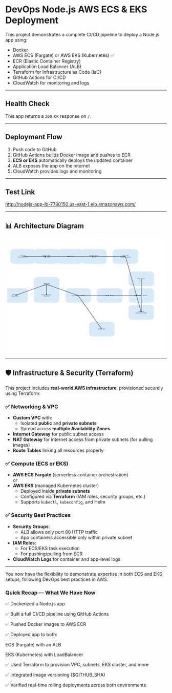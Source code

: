 # DevOps Node.js AWS ECS & EKS Deployment

This project demonstrates a complete CI/CD pipeline to deploy a Node.js app using:

- Docker  
- AWS ECS (Fargate) or AWS EKS (Kubernetes) ✅  
- ECR (Elastic Container Registry)  
- Application Load Balancer (ALB)  
- Terraform for Infrastructure as Code (IaC)  
- GitHub Actions for CI/CD  
- CloudWatch for monitoring and logs  

---

## Health Check

This app returns a `200 OK` response on `/`.

---

## Deployment Flow

1. Push code to GitHub  
2. GitHub Actions builds Docker image and pushes to ECR  
3. **ECS or EKS** automatically deploys the updated container  
4. ALB exposes the app on the internet  
5. CloudWatch provides logs and monitoring  

---

## Test Link  
http://nodejs-app-lb-7780150.us-east-1.elb.amazonaws.com/

---

## 📊 Architecture Diagram

![Full DevOps AWS Pipeline](./full_devops_aws_pipeline.png)

---

## 🛡️ Infrastructure & Security (Terraform)

This project includes **real-world AWS infrastructure**, provisioned securely using Terraform:

### ✅ Networking & VPC
- **Custom VPC** with:
  - Isolated **public** and **private subnets**
  - Spread across **multiple Availability Zones**
- **Internet Gateway** for public subnet access
- **NAT Gateway** for internet access from private subnets (for pulling images)
- **Route Tables** linking all resources properly

### ✅ Compute (ECS or EKS)
- **AWS ECS Fargate** (serverless container orchestration)  
  _or_  
- **AWS EKS** (managed Kubernetes cluster)
  - Deployed inside **private subnets**
  - Configured via **Terraform** (IAM roles, security groups, etc.)
  - Supports `kubectl`, `kubeconfig`, and Helm

### ✅ Security Best Practices
- **Security Groups**:
  - ALB allows only port 80 HTTP traffic
  - App containers accessible only within private subnet
- **IAM Roles**:
  - For ECS/EKS task execution
  - For pushing/pulling from ECR
- **CloudWatch Logs** for container and app-level logs

---

You now have the flexibility to demonstrate expertise in both ECS and EKS setups, following DevOps best practices in AWS.

 ### Quick Recap — What We Have Now

✅ Dockerized a Node.js app

✅ Built a full CI/CD pipeline using GitHub Actions

✅ Pushed Docker images to AWS ECR

✅ Deployed app to both:

ECS (Fargate) with an ALB

EKS (Kubernetes) with LoadBalancer

✅ Used Terraform to provision VPC, subnets, EKS cluster, and more

✅ Integrated image versioning ($GITHUB_SHA)

✅ Verified real-time rolling deployments across both environments

